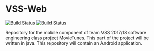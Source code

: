 # VSS-Web



[![Build Status](https://jiratinf16b4.it.dh-karlsruhe.de/buildStatus/icon?job=VSS)](https://jiratinf16b4.it.dh-karlsruhe.de/job/VSS)
[![Build Status](https://travis-ci.org/VSSSE/VSS-Mobile.svg?branch=master)](https://travis-ci.org/VSSSE/VSS-Mobile)

Repository for the mobile component of team VSS 2017/18 software engineering class project MovieTunes.
This part of the project will be written in java. This repository will contain an Android application. 
